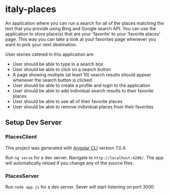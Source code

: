 # italy-places

An application where you can run a search for all of the places matching the text that you provide using Bing and Google search API. You can use
the application to store place(s) that are your ‘favorite’ to your ‘favorite places’ page. This way you can take a look at your
favorites page whenever you want to pick your next destination.

User stories catered in this application are:
- User should be able to type in a search box
- User should be able to click on a search button
- A page showing multiple (at least 10) search results should appear whenever the search button is clicked
- User should be able to create a profile and login to the application
- User should be able to add individual search results to their favorite places
- User should be able to see all of their favorite places
- User should be able to remove individual places from their favorites

## Setup Dev Server
### PlacesClient

This project was generated with [Angular CLI](https://github.com/angular/angular-cli) version 7.0.4.

Run `ng serve` for a dev server. Navigate to `http://localhost:4200/`. The app will automatically reload if you change any of the source files.

### PlacesServer

Run `node app.js` for a dev server. Sever will start listening on port 3000